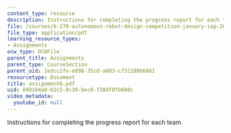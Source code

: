 ```yaml
---
content_type: resource
description: Instructions for completing the progress report for each team.
file: /courses/6-270-autonomous-robot-design-competition-january-iap-2005/0d8164a0b2c58c38bec8f38df8fb680c_assignment6.pdf
file_type: application/pdf
learning_resource_types:
- Assignments
ocw_type: OCWFile
parent_title: Assignments
parent_type: CourseSection
parent_uid: 2edcc2fe-e898-35cd-a003-cf31180b6881
resourcetype: Document
title: assignment6.pdf
uid: 0d8164a0-b2c5-8c38-bec8-f38df8fb680c
video_metadata:
  youtube_id: null
---
```

Instructions for completing the progress report for each team.

